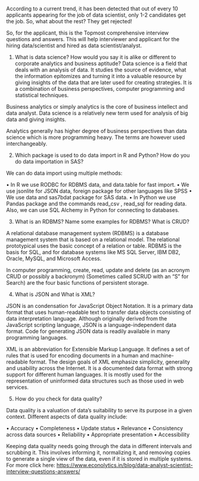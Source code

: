 According to a current trend, it has been detected that out of every 10 applicants appearing for the job of data scientist, only 1-2 candidates get the job. So, what about the rest? They get rejected!

So, for the applicant, this is the Topmost comprehensive interview questions and answers. This will help interviewer and applicant for the hiring data/scientist and hired as data scientist/analyst.



1. What is data science? How would you say it is alike or different to corporate analytics and business aptitude?
Data science is a field that deals with an analysis of data. It studies the source of evidence, what the information epitomizes and turning it into a valuable resource by giving insights of the data that are later used for creating strategies. It is a combination of business perspectives, computer programming and statistical techniques.

Business analytics or simply analytics is the core of business intellect and data analyst. Data science is a relatively new term used for analysis of big data and giving insights.

Analytics generally has higher degree of business perspectives than data science which is more programming heavy. The terms are however used interchangeably.

2. Which package is used to do data import in R and Python? How do you do data importation in SAS?

We can do data import using multiple methods:

•	In R we use RODBC for RDBMS data, and data.table for fast import.
•	We use jsonlite for JSON data, foreign package for other languages like SPSS
•	We use data and sas7bdat package for SAS data.
•	In Python we use Pandas package and the commands read_csv , read_sql for reading data. Also, we can use SQL Alchemy in Python for connecting to databases.

3. What is an RDBMS? Name some examples for RDBMS? What is CRUD?

A relational database management system (RDBMS) is a database management system that is based on a relational model. The relational prototypical uses the basic concept of a relation or table. RDBMS is the basis for SQL, and for database systems like MS SQL Server, IBM DB2, Oracle, MySQL, and Microsoft Access.

In computer programming, create, read, update and delete (as an acronym CRUD or possibly a backronym) (Sometimes called SCRUD with an “S” for Search) are the four basic functions of persistent storage.

4. What is JSON and What is XML?

JSON is an condensation for JavaScript Object Notation. It is a primary data format that uses human-readable text to transfer data objects consisting of data interpretation language. Although originally derived from the JavaScript scripting language, JSON is a language-independent data format. Code for generating JSON data is readily available in many programming languages.

XML is an abbreviation for Extensible Markup Language. It defines a set of rules that is used for encoding documents in a human and machine-readable format. The design goals of XML emphasize simplicity, generality and usability across the Internet. It is a documented data format with strong support for different human languages. It is mostly used for the representation of uninformed data structures such as those used in web services.

5. How do you check for data quality?

Data quality is a valuation of data’s suitability to serve its purpose in a given context. Different aspects of data quality include:

•	Accuracy
•	Completeness
•	Update status
•	Relevance
•	Consistency across data sources
•	Reliability
•	Appropriate presentation
•	Accessibility

Keeping data quality needs going through the data in different intervals and scrubbing it. This involves informing it, normalizing it, and removing copies to generate a single view of the data, even if it is stored in multiple systems.
For more click here: 
https://www.econolytics.in/blog/data-analyst-scientist-interview-questions-answers/
